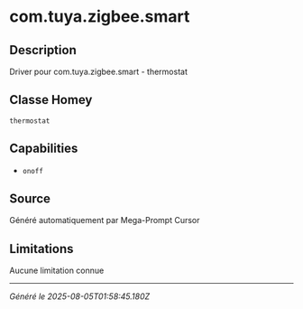 # com.tuya.zigbee.smart

## Description
Driver pour com.tuya.zigbee.smart - thermostat

## Classe Homey
`thermostat`

## Capabilities
- `onoff`

## Source
Généré automatiquement par Mega-Prompt Cursor

## Limitations
Aucune limitation connue

---
*Généré le 2025-08-05T01:58:45.180Z*
